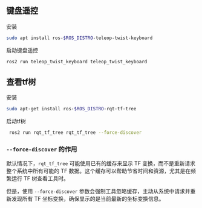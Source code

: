 ## 键盘遥控

安装

```bash
sudo apt install ros-$ROS_DISTRO-teleop-twist-keyboard
```

启动键盘遥控

```bash
ros2 run teleop_twist_keyboard teleop_twist_keyboard
```

## 查看tf树

安装

```bash
sudo apt-get install ros-$ROS_DISTRO-rqt-tf-tree
```

启动tf树

```bash
 ros2 run rqt_tf_tree rqt_tf_tree --force-discover
```

### `--force-discover` 的作用

默认情况下，`rqt_tf_tree` 可能使用已有的缓存来显示 TF 变换，而不是重新请求整个系统中所有可能的 TF 数据。这个缓存可以帮助节省时间和资源，尤其是在频繁运行 TF 树查看工具时。

但是，使用 `--force-discover` 参数会强制工具忽略缓存，主动从系统中请求并重新发现所有 TF 坐标变换，确保显示的是当前最新的坐标变换信息。
